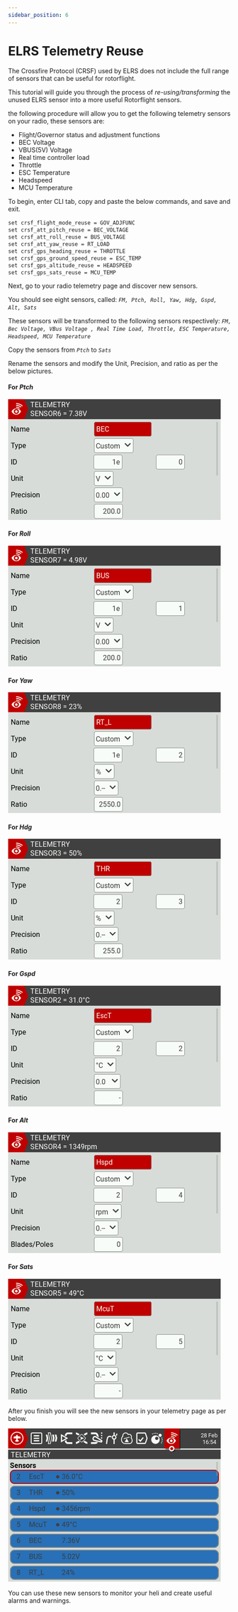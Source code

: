 ```yaml
---
sidebar_position: 6
---
```


# ELRS Telemetry Reuse

The Crossfire Protocol (CRSF) used by ELRS does not include the full range of sensors that can be useful for rotorflight.

This tutorial will guide you through the process of *re-using/transforming* the unused ELRS sensor into a more useful Rotorflight sensors.

the following procedure will allow you to get the following telemetry sensors on your radio, these sensors are:

* Flight/Governor status and adjustment functions
* BEC Voltage
* VBUS(5V) Voltage
* Real time controller load
* Throttle
* ESC Temperature
* Headspeed
* MCU Temperature

To begin, enter CLI tab, copy and paste the below commands, and save and exit.

```
set crsf_flight_mode_reuse = GOV_ADJFUNC
set crsf_att_pitch_reuse = BEC_VOLTAGE
set crsf_att_roll_reuse = BUS_VOLTAGE
set crsf_att_yaw_reuse = RT_LOAD
set crsf_gps_heading_reuse = THROTTLE
set crsf_gps_ground_speed_reuse = ESC_TEMP
set crsf_gps_altitude_reuse = HEADSPEED
set crsf_gps_sats_reuse = MCU_TEMP
```

Next, go to your radio telemetry page and discover new sensors.

You should see eight sensors, called: *`FM, Ptch, Roll, Yaw, Hdg, Gspd, Alt, Sats`*

These sensors will be transformed to the following sensors respectively: *`FM, Bec Voltage, VBus Voltage , Real Time Load, Throttle, ESC Temperature, Headspeed, MCU Temperature`*

Copy the sensors from *`Ptch`* to *`Sats`*

Rename the sensors and modify the Unit, Precision, and ratio as per the below pictures.

#### For *Ptch*

![ELRS Reuse](./img/elrs-reuse-bec.png)

#### For *Roll*

![ELRS Reuse](./img/elrs-reuse-bus.png)

#### For *Yaw*

![ELRS Reuse](./img/elrs-reuse-rtl.png)

#### For *Hdg*

![ELRS Reuse](./img/elrs-reuse-thr.png)

#### For *Gspd*

![ELRS Reuse](./img/elrs-reuse-esct.png)

#### For *Alt*

![ELRS Reuse](./img/elrs-reuse-rpm.png)

#### For *Sats*

![ELRS Reuse](./img/elrs-reuse-mcut.png)

After you finish you will see the new sensors in your telemetry page as per below.

![ELRS Reuse](./img/elrs-reuse-tele.png)

You can use these new sensors to monitor your heli and create useful alarms and warnings.
